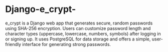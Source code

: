 # Django-e_crypt-
e_crypt is a Django web app that generates secure, random passwords using SHA-256 encryption. Users can customize password length and character types (uppercase, lowercase, numbers, symbols) after logging in or signing up. It uses PostgreSQL for data storage and offers a simple, user-friendly interface for generating strong passwords.
